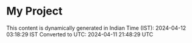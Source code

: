 # My Project

This content is dynamically generated in Indian Time (IST): 2024-04-12 03:18:29 IST
Converted to UTC: 2024-04-11 21:48:29 UTC
